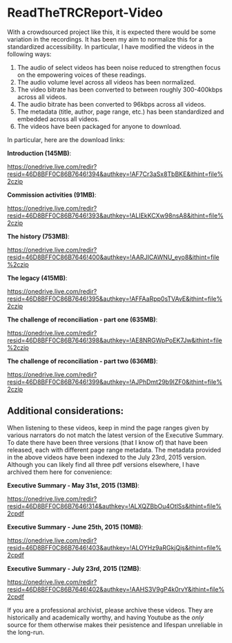 ReadTheTRCReport-Video
======================

With a crowdsourced project like this, it is expected there would be some variation in the recordings. It has been my aim
to normalize this for a standardized accessibility.  In particular, I have modified the videos in the following ways:

1. The audio of select videos has been noise reduced to strengthen focus on the empowering voices of these readings.
1. The audio volume level across all videos has been normalized.
1. The video bitrate has been converted to between roughly 300-400kbps across all videos.
1. The audio bitrate has been converted to 96kbps across all videos.
1. The metadata (title, author, page range, etc.) has been standardized and embedded across all videos.
1. The videos have been packaged for anyone to download.

In particular, here are the download links:

**Introduction (145MB)**:

https://onedrive.live.com/redir?resid=46D8BFF0C86B7646!394&authkey=!AF7Cr3aSx8TbBKE&ithint=file%2czip

**Commission activities (91MB)**:

https://onedrive.live.com/redir?resid=46D8BFF0C86B7646!393&authkey=!ALIEkKCXw98nsA8&ithint=file%2czip

**The history (753MB)**:

https://onedrive.live.com/redir?resid=46D8BFF0C86B7646!400&authkey=!AARJICAWNU_eyo8&ithint=file%2czip

**The legacy (415MB)**:

https://onedrive.live.com/redir?resid=46D8BFF0C86B7646!395&authkey=!AFFAaRpp0sTVAvE&ithint=file%2czip

**The challenge of reconciliation - part one (635MB)**:

https://onedrive.live.com/redir?resid=46D8BFF0C86B7646!398&authkey=!AE8NRGWpPoEK7Jw&ithint=file%2czip

**The challenge of reconciliation - part two (636MB)**:

https://onedrive.live.com/redir?resid=46D8BFF0C86B7646!399&authkey=!AJPhDmt29b9IZF0&ithint=file%2czip

Additional considerations:
--------------------------

When listening to these videos, keep in mind the page ranges given by various narrators do not match
the latest version of the Executive Summary. To date there have been three versions (that I know of) that
have been released, each with different page range metadata. The metadata provided in the above videos
have been indexed to the July 23rd, 2015 version. Although you can likely find all three pdf versions elsewhere,
I have archived them here for convenience:

**Executive Summary - May 31st, 2015 (13MB)**:

https://onedrive.live.com/redir?resid=46D8BFF0C86B7646!314&authkey=!ALXQZBbOu4OtlSs&ithint=file%2cpdf

**Executive Summary - June 25th, 2015 (10MB)**:

https://onedrive.live.com/redir?resid=46D8BFF0C86B7646!403&authkey=!ALOYHz9aRGkjQjs&ithint=file%2cpdf

**Executive Summary - July 23rd, 2015 (12MB)**:

https://onedrive.live.com/redir?resid=46D8BFF0C86B7646!402&authkey=!AAHS3V9gP4k0rvY&ithint=file%2cpdf

If you are a professional archivist, please archive these videos. They are historically and academically worthy,
and having Youtube as the *only* source for them otherwise makes their pesistence and lifespan unreliable in the long-run.

